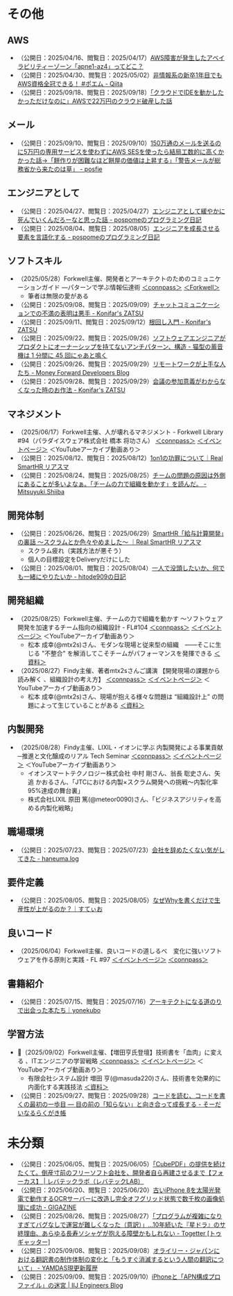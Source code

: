 # その他

## AWS
- （公開日：2025/04/16、閲覧日：2025/04/17）[AWS障害が発生したアベイラビリティーゾーン「apne1\-az4」ってどこ？](https://zenn.dev/ncdc/articles/867f5d20bb61f9)
- （公開日：2025/04/30、閲覧日：2025/05/02）[非情報系の新卒1年目でもAWS資格全冠できる！ \#ポエム \- Qiita](https://qiita.com/eureka_/items/a1f29278c687a9183a07)
- （公開日：2025/09/18、閲覧日：2025/09/18）[「クラウドでIDEを動かしたかっただけなのに」AWSで22万円のクラウド破産した話](https://zenn.dev/eightbeat/articles/ca6ce3d06c0265)

## メール
- （公開日：2025/09/10、閲覧日：2025/09/10）[150万通のメールを送るのに5万円の専用サービスを使わずにAWS SESを使ったら結局工数的に高くかかった話→「餅作りが困難なほど餅屋の価値は上昇する」「警告メールが総務省から来たのは草」 \- posfie](https://posfie.com/@kalofollow/p/pitX5KT)

## エンジニアとして
- （公開日：2025/04/27、閲覧日：2025/04/27）[エンジニアとして緩やかに死んでいくんだろーなと思った話 \- pospomeのプログラミング日記](https://www.pospome.work/entry/2025/04/27/144734)
- （公開日：2025/08/04、閲覧日：2025/08/05）[エンジニアを成長させる要素を言語化する \- pospomeのプログラミング日記](https://www.pospome.work/entry/2025/08/04/130959#google_vignette)

## ソフトスキル
- （2025/05/28）Forkwell主催、開発者とアーキテクトのためのコミュニケーションガイド ―パターンで学ぶ情報伝達術 [＜connpass＞](https://forkwell.connpass.com/event/354938/) [＜Forkwell＞](https://jobs.forkwell.com/events/50cbjcwyazb)
    - 筆者は無限の愛がある
- （公開日：2025/09/08、閲覧日：2025/09/09）[チャットコミュニケーションでの不満の表明は悪手 \- Konifar's ZATSU](https://konifar-zatsu.hatenadiary.jp/entry/2025/09/08/200939)
- （公開日：2025/09/11、閲覧日：2025/09/12）[根回し入門 \- Konifar's ZATSU](https://konifar-zatsu.hatenadiary.jp/entry/2025/09/11/203610)
- （公開日：2025/09/22、閲覧日：2025/09/26）[ソフトウェアエンジニアがプロダクトにオーナーシップを持てないアンチパターン、構造 \- 猫型の蓄音機は 1 分間に 45 回にゃあと鳴く](https://nekogata.hatenablog.com/entry/2025/09/22/094637)
- （公開日：2025/09/26、閲覧日：2025/09/29）[リモートワークが上手な人たち \- Money Forward Developers Blog](https://moneyforward-dev.jp/entry/2025/09/26/110000)
- （公開日：2025/09/28、閲覧日：2025/09/29）[会議の参加意義がわからなくなった時のお作法 \- Konifar's ZATSU](https://konifar-zatsu.hatenadiary.jp/entry/2025/09/28/104415)

## マネジメント
- （2025/06/17）Forkwell主催、人が壊れるマネジメント - Forkwell Library #94（パラダイスウェア株式会社 橋本 将功さん） [＜connpass＞](https://forkwell.connpass.com/event/356977/) [＜イベントページ＞](https://jobs.forkwell.com/events/ahyyaeaza) ＜YouTubeアーカイブ動画あり＞
- （公開日：2025/08/12、閲覧日：2025/08/12）[1on1の功罪について｜Real SmartHR リアスマ](https://real.smarthr.co.jp/articles/times_serizawa_0002)
- （公開日：2025/08/24、閲覧日：2025/08/25）[チームの問題の原因は外側にあることが多いよなぁ。「チームの力で組織を動かす」を読んだ。 \- Mitsuyuki\.Shiiba](https://bufferings.hatenablog.com/entry/2025/08/24/170220)

## 開発体制
- （公開日：2025/06/26、閲覧日：2025/06/29）[SmartHR「給与計算開発」の裏話 〜スクラムとか色々やめました〜 ｜Real SmartHR リアスマ](https://real.smarthr.co.jp/articles/voices_0002)
    - スクラム疲れ（実践方法が悪そう）
    - 個人の目標設定をDeliveryだけにした
- （公開日：2025/08/01、閲覧日：2025/08/04）[一人で没頭したいか、何でも一緒にやりたいか \- hitode909の日記](https://blog.sushi.money/entry/2025/08/01/235900)

## 開発組織
- （2025/08/25）Forkwell主催、チームの力で組織を動かす 〜ソフトウェア開発を加速するチーム指向の組織設計 - FL#104 [＜connpass＞](https://forkwell.connpass.com/event/363891/) [＜イベントページ＞](https://jobs.forkwell.com/events/uwhw8s2h2t2) ＜YouTubeアーカイブ動画あり＞
    - 松本 成幸(@mtx2s)さん、モダンな現場と従来型の組織 ——そこに生じる "不整合" を解消してこそチームがパフォーマンスを発揮できる [＜資料＞](https://speakerdeck.com/mtx2s/team-oriented-organization-design-20250825)
- （2025/08/27）Findy主催、著者mtx2sさんご講演 【開発現場の課題から読み解く 、組織設計の考え方】 [＜connpass＞](https://findy.connpass.com/event/364235/) [＜イベントページ＞](https://findy-code.io/events/0ZxAdW2VVFWEB) ＜YouTubeアーカイブ動画あり＞
    - 松本 成幸(@mtx2s)さん、現場が抱える様々な問題は “組織設計上” の問題によって生じていることがある [＜資料＞](https://speakerdeck.com/mtx2s/team-oriented-organization-design-20250827)

## 内製開発
- （2025/08/28）Findy主催、LIXIL・イオンに学ぶ 内製開発による事業貢献 ─推進と文化醸成のリアル Tech Seminar [＜connpass＞](https://findy.connpass.com/event/362971/) [＜イベントページ＞](https://findy-code.io/events/90c3z4N2lfOn7) ＜YouTubeアーカイブ動画あり＞
    - イオンスマートテクノロジー株式会社 中村 剛さん、翁長 聡史さん、矢追 かおるさん、「JTCにおける内製×スクラム開発への挑戦〜内製化率95%達成の舞台裏」
    - 株式会社LIXIL 原田 篤(@meteor0090)さん、「ビジネスアジリティを高める内製化戦略」

## 職場環境
- （公開日：2025/07/23、閲覧日：2025/07/23）[会社を辞めたくない気がしてきた \- haneuma\.log](https://haneuma0628.hatenablog.jp/entry/2025/07/23/022217)

## 要件定義
- （公開日：2025/08/05、閲覧日：2025/08/05）[なぜWhyを書くだけで生産性が上がるのか？｜すてぃお](https://note.com/suthio/n/nfe677919f3c9)

## 良いコード
- （2025/06/04）Forkwell主催、良いコードの道しるべ　変化に強いソフトウェアを作る原則と実践 - FL #97 [＜イベントページ＞](https://jobs.forkwell.com/events/pa3oihbjg6nj) [＜connpass＞](https://forkwell.connpass.com/event/354821/)

## 書籍紹介
- （公開日：2025/07/15、閲覧日：2025/07/16）[アーキテクトになる道のりで出会った本たち｜yonekubo](https://note.com/yonekubo/n/n1169f66d4399)

## 学習方法
- 🌟（2025/09/02）Forkwell主催、【増田亨氏登壇】技術書を「血肉」に変える 、ITエンジニアの学習戦略 [＜connpass＞](https://forkwell.connpass.com/event/363903/) [＜イベントページ＞](https://jobs.forkwell.com/events/ebm5r8k_b05) ＜YouTubeアーカイブ動画あり＞
    - 有限会社システム設計 増田 亨(@masuda220)さん、技術書を効果的に内面化する実践技法 [＜資料＞](https://speakerdeck.com/masuda220/ji-shu-shu-woxiao-guo-de-ninei-mian-hua-surushi-jian-ji-fa)
- （公開日：2025/09/27、閲覧日：2025/09/28）[コードを読む、コードを書くの最初の一歩目 ― 目の前の「知らない」と向き合って成長する \- そーだいなるらくがき帳](https://soudai.hatenablog.com/entry/2025/09/27/165806)

# 未分類
- （公開日：2025/06/05、閲覧日：2025/06/05）[「CubePDF」の提供を続けたくて。倒産寸前のフリーソフト会社を、開発者自ら再建させるまで【フォーカス】 \| レバテックラボ（レバテックLAB）](https://levtech.jp/media/article/focus/detail_680/)
- （公開日：2025/06/20、閲覧日：2025/06/20）[古いiPhone 8を太陽光発電で動作するOCRサーバーに改造し完全オフグリッド状態で数千枚の画像処理に成功 \- GIGAZINE](https://gigazine.net/news/20250620-iphone-8-refuses-solar-powered-vision-ocr-server/)
- （公開日：2025/08/26、閲覧日：2025/08/27）[「プログラムが複雑になりすぎてバグなしで運営が難しくなった（意訳）」…10年続いた『星ドラ』のサ終理由、あらゆる長寿ソシャゲが抱える障壁かもしれない \- Togetter \[トゥギャッター\]](https://togetter.com/li/2594262)
- （公開日：2025/09/08、閲覧日：2025/09/08）[オライリー・ジャパンにおける翻訳書の制作体制の変化と「もうすぐ消滅するという人間の翻訳について」 \- YAMDAS現更新履歴](https://yamdas.hatenablog.com/entry/20250908/oreilly_japan_translation)
- （公開日：2025/09/09、閲覧日：2025/09/10）[iPhoneと「APN構成プロファイル」の迷宮 \| IIJ Engineers Blog](https://eng-blog.iij.ad.jp/archives/32616)
